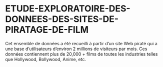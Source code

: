 # ETUDE-EXPLORATOIRE-DES-DONNEES-DES-SITES-DE-PIRATAGE-DE-FILM
Cet ensemble de données a été recueilli à partir d’un site Web piraté qui a une base d’utilisateurs d’environ 2 millions de visiteurs par mois. Ces données contiennent plus de 20,000 + films de toutes les industries telles que Hollywood, Bollywood, Anime, etc.
